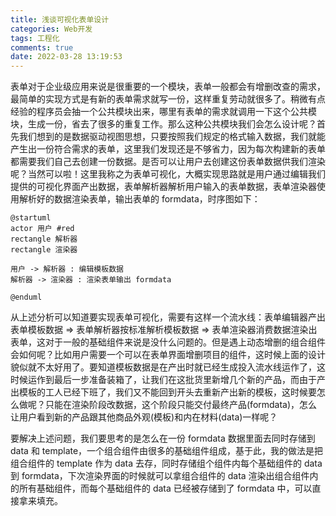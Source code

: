 ```yaml
---
title: 浅谈可视化表单设计
categories: Web开发
tags: 工程化
comments: true
date: 2022-03-28 13:19:53
---
```

表单对于企业级应用来说是很重要的一个模块，表单一般都会有增删改查的需求，最简单的实现方式是有新的表单需求就写一份，这样重复劳动就很多了。稍微有点经验的程序员会抽一个公共模块出来，哪里有表单的需求就调用一下这个公共模块，生成一份，省去了很多的重复工作。那么这种公共模块我们会怎么设计呢？首先我们想到的是数据驱动视图思想，只要按照我们规定的格式输入数据，我们就能产生出一份符合需求的表单，这里我们发现还是不够省力，因为每次构建新的表单都需要我们自己去创建一份数据。是否可以让用户去创建这份表单数据供我们渲染呢？当然可以啦！这里我称之为表单可视化，大概实现思路就是用户通过编辑我们提供的可视化界面产出数据，表单解析器解析用户输入的表单数据，表单渲染器使用解析好的数据渲染表单，输出表单的 formdata，时序图如下：

```plantuml
@startuml
actor 用户 #red
rectangle 解析器
rectangle 渲染器

用户 -> 解析器 : 编辑模板数据 
解析器 -> 渲染器 : 渲染表单输出 formdata

@enduml
```

从上述分析可以知道要实现表单可视化，需要有这样一个流水线：表单编辑器产出表单模板数据 => 表单解析器按标准解析模板数据 => 表单渲染器消费数据渲染出表单，这对于一般的基础组件来说是没什么问题的。但是遇上动态增删的组合组件会如何呢？比如用户需要一个可以在表单界面增删项目的组件，这时候上面的设计貌似就不太好用了。要知道模板数据是在产出时就已经生成投入流水线运作了，这时候运作到最后一步准备装箱了，让我们在这批货里新增几个新的产品，而由于产出模板的工人已经下班了，我们又不能回到开头去重新产出新的模板，这时候要怎么做呢？只能在渲染阶段改数据，这个阶段只能交付最终产品(formdata)，怎么让用户看到新的产品跟其他商品外观(模板)和内在材料(data)一样呢？ 

要解决上述问题，我们要思考的是怎么在一份 formdata 数据里面去同时存储到 data 和 template，一个组合组件由很多的基础组件组成，基于此，我的做法是把组合组件的 template 作为 data 去存，同时存储组个组件内每个基础组件的 data 到 formdata，下次渲染界面的时候就可以拿组合组件的 data 渲染出组合组件内的所有基础组件，而每个基础组件的 data 已经被存储到了 formdata 中，可以直接拿来填充。